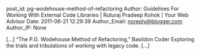 post_id: pg-wodehouse-method-of-refactoring
Author: Guidelines For Working With External Code Libraries | Ruturaj Pradeep Kohok | Your Web Advisor
Date: 2011-06-21 12:29:39
Author_Email: noreply@blogger.com
Author_IP: None

[...] “The P.G. Wodehouse Method of Refactoring,” Basildon Coder Exploring the trials and tribulations of working with legacy code. [...]
